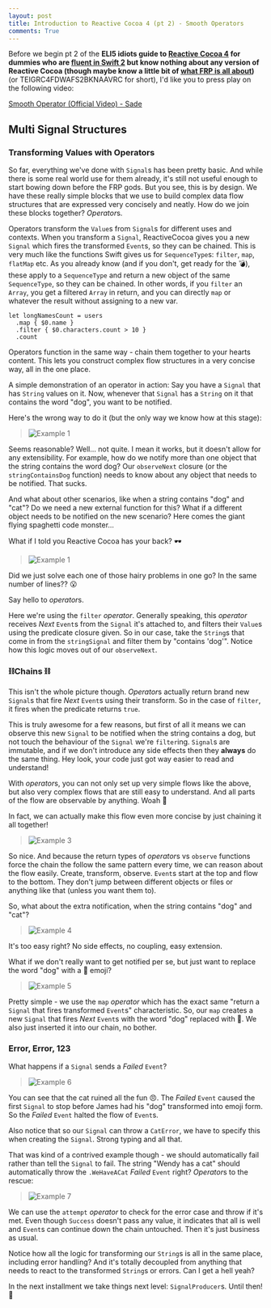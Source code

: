 ```yaml
---
layout: post
title: Introduction to Reactive Cocoa 4 (pt 2) - Smooth Operators
comments: True
---
```


Before we begin pt 2 of the **ELI5 idiots guide to [Reactive Cocoa 4](https://github.com/reactivecocoa/reactivecocoa) for dummies who are [fluent in Swift 2](https://www.objc.io/books/advanced-swift/) but know nothing about any version of Reactive Cocoa (though maybe know a little bit of [what FRP is all about](https://gist.github.com/staltz/868e7e9bc2a7b8c1f754))** (or TEIGRC4FDWAFS2BKNAAVRC for short), I'd like you to press play on the following video:

<a class="embedly-card" href="http://www.vevo.com/watch/sade/smooth-operator-(official-video)/GB1100800414">Smooth Operator (Official Video) - Sade</a>
<script async src="//cdn.embedly.com/widgets/platform.js" charset="UTF-8"></script>

## Multi Signal Structures

### Transforming Values with Operators

So far, everything we've done with ```Signal```s has been pretty basic. And while there is some real world use for them already, it's still not useful enough to start bowing down before the FRP gods. But you see, this is by design. We have these really simple blocks that we use to build complex data flow structures that are expressed very concisely and neatly. How do we join these blocks together? *Operator*s.

Operators transform the ```Value```s from ```Signal```s for different uses and contexts. When you transform a ```Signal```, ReactiveCocoa gives you a new ```Signal``` which fires the transformed ```Event```s, so they can be chained. This is very much like the functions Swift gives us for ```SequenceType```s: ```filter```, ```map```, ```flatMap``` etc. As you already know (and if you don't, get ready for the 💣), these apply to a ```SequenceType``` and return a new object of the same ```SequenceType```, so they can be chained. In other words, if you ```filter``` an ```Array```, you get a filtered ```Array``` in return, and you can directly ```map``` or whatever the result without assigning to a new var.

```
let longNamesCount = users
  .map { $0.name }
  .filter { $0.characters.count > 10 }
  .count
```

Operators function in the same way - chain them together to your hearts content. This lets you construct complex flow structures in a very concise way, all in the one place.

A simple demonstration of an operator in action: Say you have a ```Signal``` that has ```String``` values on it. Now, whenever that ```Signal``` has a ```String``` on it that contains the word "dog", you want to be notified.

Here's the wrong way to do it (but the only way we know how at this stage):

> ![Example 1](/images/rac4-2/example1.jpg)

Seems reasonable? Well... not quite. I mean it works, but it doesn't allow for any extensibility. For example, how do we notify more than one object that the string contains the word dog? Our ```observeNext``` closure (or the ```stringContainsDog``` function) needs to know about any object that needs to be notified. That sucks.

And what about other scenarios, like when a string contains "dog" and "cat"? Do we need a new external function for this? What if a different object needs to be notified on the new scenario? Here comes the giant flying spaghetti code monster...

What if I told you Reactive Cocoa has your back? 🕶

> ![Example 1](/images/rac4-2/example2.jpg)

Did we just solve each one of those hairy problems in one go? In the same number of lines?? 😮

Say hello to *operator*s.

Here we're using the ```filter``` *operator*. Generally speaking, this *operator* receives *Next* ```Event```s from the ```Signal``` it's attached to, and filters their ```Value```s using the predicate closure given. So in our case, take the ```String```s that come in from the ```stringSignal``` and filter them by "contains 'dog'". Notice how this logic moves out of our ```observeNext```.

### ⛓Chains ⛓

This isn't the whole picture though. *Operator*s actually return brand new ```Signal```s that fire *Next* ```Event```s using their transform. So in the case of ```filter```, it fires when the predicate returns ```true```.

This is truly awesome for a few reasons, but first of all it means we can observe this new ```Signal``` to be notified when the string contains a dog, but not touch the behaviour of the ```Signal``` we're ```filter```ing. ```Signal```s are immutable, and if we don't introduce any side effects then they **always** do the same thing. Hey look, your code just got way easier to read and understand!

With *operator*s, you can not only set up very simple flows like the above, but also very complex flows that are still easy to understand. And all parts of the flow are observable by anything. Woah 🎇

In fact, we can actually make this flow even more concise by just chaining it all together!

> ![Example 3](/images/rac4-2/example3.jpg)

So nice. And because the return types of *operator*s vs ```observe``` functions force the chain the follow the same pattern every time, we can reason about the flow easily. Create, transform, observe. ```Event```s start at the top and flow to the bottom. They don't jump between different objects or files or anything like that (unless you want them to).

So, what about the extra notification, when the string contains "dog" and "cat"?

> ![Example 4](/images/rac4-2/example4.jpg)

It's too easy right? No side effects, no coupling, easy extension.

What if we don't really want to get notified per se, but just want to replace the word "dog" with a 🐶 emoji?

> ![Example 5](/images/rac4-2/example5.jpg)

Pretty simple - we use the ```map``` *operator* which has the exact same "return a ```Signal``` that fires transformed ```Event```s" characteristic. So, our ```map``` creates a new ```Signal``` that fires *Next* ```Event```s with the word "dog" replaced with 🐶. We also just inserted it into our chain, no bother.

### Error, Error, 123

What happens if a ```Signal``` sends a *Failed* ```Event```?

> ![Example 6](/images/rac4-2/example6.jpg)

You can see that the cat ruined all the fun 😠. The *Failed* ```Event``` caused the first ```Signal``` to stop before James had his "dog" transformed into emoji form. So the *Failed* ```Event``` halted the flow of ```Event```s.

Also notice that so our ```Signal``` can throw a ```CatError```, we have to specify this when creating the ```Signal```. Strong typing and all that.

That was kind of a contrived example though - we should automatically fail rather than tell the ```Signal``` to fail. The string "Wendy has a cat" should automatically throw the ```.WeHaveACat``` *Failed* ```Event``` right? *Operator*s to the rescue:

> ![Example 7](/images/rac4-2/example7.jpg)

We can use the ```attempt``` *operator* to check for the error case and throw if it's met. Even though ```Success``` doesn't pass any value, it indicates that all is well and ```Event```s can continue down the chain untouched. Then it's just business as usual.

Notice how all the logic for transforming our ```String```s is all in the same place, including error handling? And it's totally decoupled from anything that needs to react to the transformed ```String```s or errors. Can I get a hell yeah?

In the next installment we take things next level: ```SignalProducer```s. Until then! 👋
